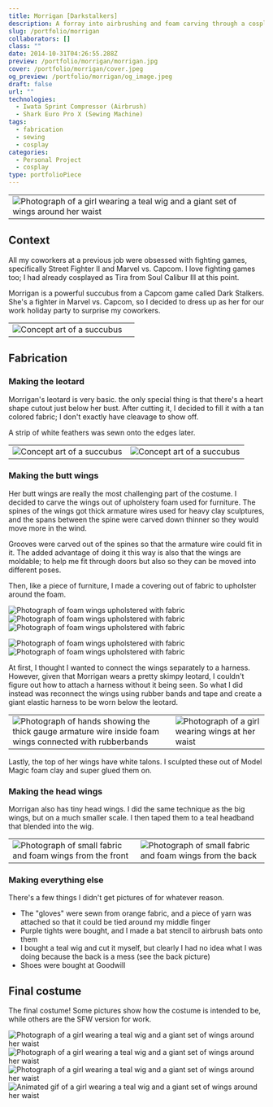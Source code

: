 ```yaml
---
title: Morrigan [Darkstalkers]
description: A forray into airbrushing and foam carving through a cosplay of the popular and sexy Darkstalkers character.
slug: /portfolio/morrigan
collaborators: []
class: ""
date: 2014-10-31T04:26:55.288Z
preview: /portfolio/morrigan/morrigan.jpg
cover: /portfolio/morrigan/cover.jpeg
og_preview: /portfolio/morrigan/og_image.jpeg
draft: false
url: ""
technologies:
  - Iwata Sprint Compressor (Airbrush)
  - Shark Euro Pro X (Sewing Machine)
tags:
  - fabrication
  - sewing
  - cosplay
categories:
  - Personal Project
  - cosplay
type: portfolioPiece
---
```


| |
| -- |
| ![Photograph of a girl wearing a teal wig and a giant set of wings around her waist](/portfolio/morrigan/morrigan.jpg) |

## Context
All my coworkers at a previous job were obsessed with fighting games, specifically Street Fighter II and Marvel vs. Capcom. I love fighting games too; I had already cosplayed as Tira from Soul Calibur III at this point.

Morrigan is a powerful succubus from a Capcom game called Dark Stalkers. She's a fighter in Marvel vs. Capcom, so I decided to dress up as her for our work holiday party to surprise my coworkers.

| | |
| -- | --- |
| ![Concept art of a succubus](/portfolio/morrigan/conceptart.jpeg) | |

## Fabrication

### Making the leotard
Morrigan's leotard is very basic. the only special thing is that there's a heart shape cutout just below her bust. After cutting it, I decided to fill it with a tan colored fabric; I don't exactly have cleavage to show off.

A strip of white feathers was sewn onto the edges later.

| | |
| --  | -- |
| ![Concept art of a succubus](/portfolio/morrigan/leotard1.jpeg) | ![Concept art of a succubus](/portfolio/morrigan/leotard2.jpeg) |

### Making the butt wings
Her butt wings are really the most challenging part of the costume. I decided to carve the wings out of upholstery foam used for furniture. The spines of the wings got thick armature wires used for heavy clay sculptures, and the spans between the spine were carved down thinner so they would move more in the wind.

Grooves were carved out of the spines so that the armature wire could fit in it. The added advantage of doing it this way is also that the wings are moldable; to help me fit through doors but also so they can be moved into different poses.

Then, like a piece of furniture, I made a covering out of fabric to upholster around the foam.

![Photograph of foam wings upholstered with fabric](/portfolio/morrigan/wings1.jpeg)
![Photograph of foam wings upholstered with fabric](/portfolio/morrigan/wings2.jpeg)
![Photograph of foam wings upholstered with fabric](/portfolio/morrigan/wings3.jpeg)

![Photograph of foam wings upholstered with fabric](/portfolio/morrigan/wings4.jpeg)
![Photograph of foam wings upholstered with fabric](/portfolio/morrigan/wings5.jpeg)

At first, I thought I wanted to connect the wings separately to a harness. However, given that Morrigan wears a pretty skimpy leotard, I couldn't figure out how to attach a harness without it being seen. So what I did instead was reconnect the wings using rubber bands and tape and create a giant elastic harness to be worn below the leotard.

| | |
| --  | -- |
| ![Photograph of hands showing the thick gauge armature wire inside foam wings connected with rubberbands](/portfolio/morrigan/wingharness1.jpeg) | ![Photograph of a girl wearing wings at her waist](/portfolio/morrigan/wingharness2.jpeg) |

Lastly, the top of her wings have white talons. I sculpted these out of Model Magic foam clay and super glued them on.

### Making the head wings
Morrigan also has tiny head wings. I did the same technique as the big wings, but on a much smaller scale. I then taped them to a teal headband that blended into the wig.

| | |
| --  | -- |
| ![Photograph of small fabric and foam wings from the front](/portfolio/morrigan/headwings1.jpeg) | ![Photograph of small fabric and foam wings from the back](/portfolio/morrigan/headwings2.jpeg) |

### Making everything else
There's a few things I didn't get pictures of for whatever reason.

- The "gloves" were sewn from orange fabric, and a piece of yarn was attached so that it could be tied around my middle finger
- Purple tights were bought, and I made a bat stencil to airbrush bats onto them
- I bought a teal wig and cut it myself, but clearly I had no idea what I was doing because the back is a mess (see the back picture)
- Shoes were bought at Goodwill

## Final costume

The final costume! Some pictures show how the costume is intended to be, while others are the SFW version for work.

![Photograph of a girl wearing a teal wig and a giant set of wings around her waist](/portfolio/morrigan/final4.jpeg)
![Photograph of a girl wearing a teal wig and a giant set of wings around her waist](/portfolio/morrigan/final1.jpeg)
![Photograph of a girl wearing a teal wig and a giant set of wings around her waist](/portfolio/morrigan/final2.jpeg)
![Animated gif of a girl wearing a teal wig and a giant set of wings around her waist](/portfolio/morrigan/final3.gif)
